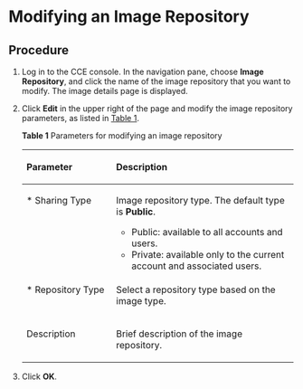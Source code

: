 # Modifying an Image Repository<a name="cce_01_0213"></a>

## Procedure<a name="section39781550181218"></a>

1.  Log in to the CCE console. In the navigation pane, choose  **Image Repository**, and click the name of the image repository that you want to modify. The image details page is displayed.
2.  Click  **Edit**  in the upper right of the page and modify the image repository parameters, as listed in  [Table 1](#tba5add70c0e34273a45ccec18464dd51).

    **Table  1**  Parameters for modifying an image repository

    <a name="tba5add70c0e34273a45ccec18464dd51"></a>
    <table><thead align="left"><tr id="en-us_topic_0075419264_row1884320375"><th class="cellrowborder" valign="top" width="33%" id="mcps1.2.3.1.1"><p id="en-us_topic_0075419264_p168410201713"><a name="en-us_topic_0075419264_p168410201713"></a><a name="en-us_topic_0075419264_p168410201713"></a>Parameter</p>
    </th>
    <th class="cellrowborder" valign="top" width="67%" id="mcps1.2.3.1.2"><p id="en-us_topic_0075419264_p88417201574"><a name="en-us_topic_0075419264_p88417201574"></a><a name="en-us_topic_0075419264_p88417201574"></a>Description</p>
    </th>
    </tr>
    </thead>
    <tbody><tr id="r98d46458c1a648f6b44ba9f673669a71"><td class="cellrowborder" valign="top" width="33%" headers="mcps1.2.3.1.1 "><p id="en-us_topic_0075419264_p98417201871"><a name="en-us_topic_0075419264_p98417201871"></a><a name="en-us_topic_0075419264_p98417201871"></a>* Sharing Type</p>
    </td>
    <td class="cellrowborder" valign="top" width="67%" headers="mcps1.2.3.1.2 "><p id="en-us_topic_0075419264_p08432012718"><a name="en-us_topic_0075419264_p08432012718"></a><a name="en-us_topic_0075419264_p08432012718"></a>Image repository type. The default type is <strong id="b182529816155"><a name="b182529816155"></a><a name="b182529816155"></a>Public</strong>.</p>
    <a name="en-us_topic_0075419264_ul68422012719"></a><a name="en-us_topic_0075419264_ul68422012719"></a><ul id="en-us_topic_0075419264_ul68422012719"><li>Public: available to all accounts and users.</li><li>Private: available only to the current account and associated users.</li></ul>
    </td>
    </tr>
    <tr id="r24703398020a4c678388df987240d83c"><td class="cellrowborder" valign="top" width="33%" headers="mcps1.2.3.1.1 "><p id="p834024284218"><a name="p834024284218"></a><a name="p834024284218"></a>* Repository Type</p>
    </td>
    <td class="cellrowborder" valign="top" width="67%" headers="mcps1.2.3.1.2 "><p id="en-us_topic_0075419264_p28542016712"><a name="en-us_topic_0075419264_p28542016712"></a><a name="en-us_topic_0075419264_p28542016712"></a>Select a repository type based on the image type.</p>
    </td>
    </tr>
    <tr id="en-us_topic_0075419264_row1985220173"><td class="cellrowborder" valign="top" width="33%" headers="mcps1.2.3.1.1 "><p id="en-us_topic_0075419264_p38518201671"><a name="en-us_topic_0075419264_p38518201671"></a><a name="en-us_topic_0075419264_p38518201671"></a>Description</p>
    </td>
    <td class="cellrowborder" valign="top" width="67%" headers="mcps1.2.3.1.2 "><p id="en-us_topic_0075419264_p985112016715"><a name="en-us_topic_0075419264_p985112016715"></a><a name="en-us_topic_0075419264_p985112016715"></a>Brief description of the image repository.</p>
    </td>
    </tr>
    </tbody>
    </table>

3.  Click  **OK**.

